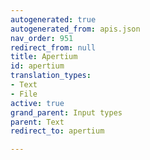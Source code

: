 ```yaml
---
autogenerated: true
autogenerated_from: apis.json
nav_order: 951
redirect_from: null
title: Apertium
id: apertium
translation_types:
- Text
- File
active: true
grand_parent: Input types
parent: Text
redirect_to: apertium

---
```


